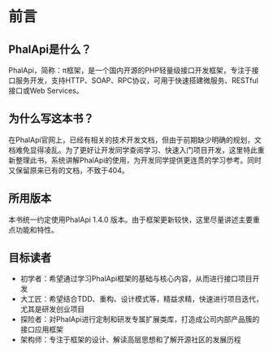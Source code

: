 # 前言

## PhalApi是什么？

PhalApi，简称：π框架，是一个国内开源的PHP轻量级接口开发框架，专注于接口服务开发，支持HTTP、SOAP、RPC协议，可用于快速搭建微服务、RESTful接口或Web Services。

## 为什么写这本书？

在PhalApi官网上，已经有相关的技术开发文档，但由于前期缺少明确的规划，文档难免显得凌乱。为了更好让开发同学查阅学习、快速入门项目开发，这里特此重新整理此书，系统讲解PhalApi的使用，为开发同学提供更连贯的学习参考。同时又保留原来已有的文档，不致于404。

## 所用版本

本书统一约定使用PhalApi 1.4.0 版本。由于框架更新较快，这里尽量讲述主要重点功能和特性。  

## 目标读者

 + 初学者：希望通过学习PhalApi框架的基础与核心内容，从而进行接口项目开发
 + 大工匠：希望结合TDD、重构、设计模式等，精益求精，快速进行项目迭代，尤其是研发创业项目
 + 探险者：对PhalApi进行定制和研发专属扩展类库，打造成公司内部产品簇的接口应用框架
 + 架构师：专注于框架的设计、解读高层思想和了解开源社区的发展历程



